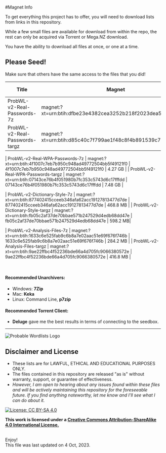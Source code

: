 #Magnet Info


To get everything this project has to offer, you will need to download lists from links in this repository.

While a few small files are available for download from within the repo, the rest can only be acquired via Torrent or Mega.NZ download.

You have the ability to download all files at once, or one at a time.

## Please Seed!
Make sure that others have the same access to the files that you did!

| Title | Magnet | Infohash Only | Download Size |
| --- | --- | --- | --- |
| ProbWL-v2-Real-Passwords-7z | magnet:?xt=urn:btih:dfbe23e4382cea3252b218f2023dea57d2357852 | dfbe23e4382cea3252b218f2023dea57d2357852 | 5.0 G.B |
| ProbWL-v2-Real-Passwords-targz | magnet:?xt=urn:btih:d85c40c7f799ae1f48c8f4b891539c7b81a862f0 | d85c40c7f799ae1f48c8f4b891539c7b81a862f0 | 8.0 GB |

| ProbWL-v2-Real-WPA-Passwords-7z | magnet:?xt=urn:btih:4f1007c7eb7b950c948ad49772504bb5f49121f0 | 4f1007c7eb7b950c948ad49772504bb5f49121f0 | 4.27 GB |
| ProbWL-v2-Real-WPA-Passwords-targz | magnet:?xt=urn:btih:07143ce76b4f051980b7fc353c5743d6c17fffdd | 07143ce76b4f051980b7fc353c5743d6c17fffdd | 7.48 GB |

| ProbWL-v2-Dictionary-Style-7z | magnet:?xt=urn:btih:877402415cceeb346afa62acc19127813477d7de | 877402415cceeb346afa62acc19127813477d7de | 468.8 MB |
| ProbWL-v2-Dictionary-Style-targz | magnet:?xt=urn:btih:fb05c2af37de70bbae571b247529d4edb68dd47e | fb05c2af37de70bbae571b247529d4edb68dd47e | 598.2 MB|

| ProbWL-v2-Analysis-Files-7z | magnet:?xt=urn:btih:1633c6e525fab9c6b8a7e02aac51e69f676f746b | 1633c6e525fab9c6b8a7e02aac51e69f676f746b | 284.2 MB |
| ProbWL-v2-Analysis-Files-targz | magnet:?xt=urn:btih:9ae22ffbc4f52236bde66a4d705fc9066380572e | 9ae22ffbc4f52236bde66a4d705fc9066380572e | 416.8 MB |

<br>

#### Recommended Unarchivers:
* Windows: __7Zip__
* Mac: __Keka__
* Linux: Command Line, __p7zip__

#### Recommended Torrent Client:
* __Deluge__ gave me the best results in terms of connecting to the seedbox.


***

![Probable Wordlists Logo](https://raw.githubusercontent.com/berzerk0/Probable-Wordlists/master/ProbableWordlistLogo.png)

## Disclaimer and License
 + These lists are for LAWFUL, ETHICAL AND EDUCATIONAL PURPOSES ONLY.
 + The files contained in this repository are released "as is" without warranty, support, or guarantee of effectiveness.
 + *However, I am open to hearing about any issues found within these files and will be actively maintaining this repository for the foreseeable future. If you find anything noteworthy, let me know and I'll see what I can do about it.*

 [![License: CC BY-SA 4.0](https://img.shields.io/badge/License-CC%20BY--SA%204.0-lightgrey.svg)](http://creativecommons.org/licenses/by-sa/4.0/)

 __This work is licensed under a [Creative Commons Attribution-ShareAlike 4.0 International License.](https://creativecommons.org/licenses/by-sa/4.0/)__

<br>
Enjoy!

<br>
This file was last updated on 4 Oct, 2023.